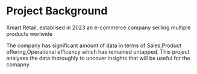 # Project Background

Xmart Retail, establised in 2023 an e-commerce company seilling multiple products worlwide

The company has significant amount of data in terms of Sales,Product offering,Operational efficency which has remained untapped.
This project analyses the data thoroughly to uncover insights that will be useful for the comapny


